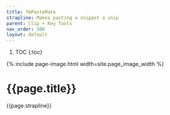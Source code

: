 ```yaml
---
title: fmPasteMate
strapline: Makes pasting a snippet a snip
parent: Clip + Key Tools
nav_order: 300
layout: default
---
```

1. TOC
{:toc}

{% include page-image.html width=site.page_image_width %}

# {{page.title}}

{{page.strapline}}
